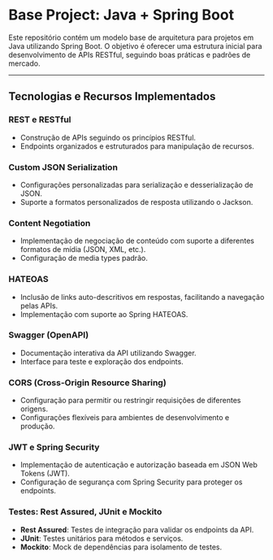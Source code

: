 # Base Project: Java + Spring Boot

Este repositório contém um modelo base de arquitetura para projetos em Java utilizando Spring Boot. O objetivo é oferecer uma estrutura inicial para desenvolvimento de APIs RESTful, seguindo boas práticas e padrões de mercado.

---

## Tecnologias e Recursos Implementados

### REST e RESTful

- Construção de APIs seguindo os princípios RESTful.
- Endpoints organizados e estruturados para manipulação de recursos.

### Custom JSON Serialization

- Configurações personalizadas para serialização e desserialização de JSON.
- Suporte a formatos personalizados de resposta utilizando o Jackson.

### Content Negotiation

- Implementação de negociação de conteúdo com suporte a diferentes formatos de mídia (JSON, XML, etc.).
- Configuração de media types padrão.

### HATEOAS

- Inclusão de links auto-descritivos em respostas, facilitando a navegação pelas APIs.
- Implementação com suporte ao Spring HATEOAS.

### Swagger (OpenAPI)

- Documentação interativa da API utilizando Swagger.
- Interface para teste e exploração dos endpoints.

### CORS (Cross-Origin Resource Sharing)

- Configuração para permitir ou restringir requisições de diferentes origens.
- Configurações flexíveis para ambientes de desenvolvimento e produção.

### JWT e Spring Security

- Implementação de autenticação e autorização baseada em JSON Web Tokens (JWT).
- Configuração de segurança com Spring Security para proteger os endpoints.

### Testes: Rest Assured, JUnit e Mockito

- **Rest Assured**: Testes de integração para validar os endpoints da API.
- **JUnit**: Testes unitários para métodos e serviços.
- **Mockito**: Mock de dependências para isolamento de testes.
